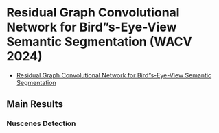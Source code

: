 # Residual Graph Convolutional Network for Bird”s-Eye-View Semantic Segmentation (WACV 2024)
- [Residual Graph Convolutional Network for Bird”s-Eye-View Semantic Segmentation](https://openaccess.thecvf.com/content/WACV2024/papers/Chen_Residual_Graph_Convolutional_Network_for_Birds-Eye-View_Semantic_Segmentation_WACV_2024_paper.pdf)

## Main Results
### Nuscenes Detection

